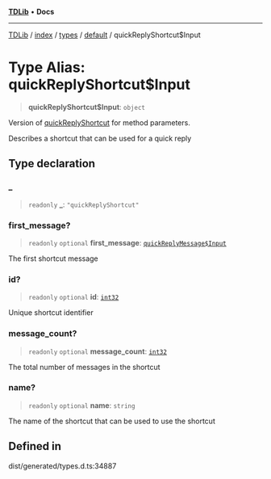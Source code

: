 [**TDLib**](../../../../../../README.md) • **Docs**

***

[TDLib](../../../../../../modules.md) / [index](../../../../../README.md) / [types](../../../README.md) / [default](../README.md) / quickReplyShortcut$Input

# Type Alias: quickReplyShortcut$Input

> **quickReplyShortcut$Input**: `object`

Version of [quickReplyShortcut](quickReplyShortcut.md) for method parameters.

Describes a shortcut that can be used for a quick reply

## Type declaration

### \_

> `readonly` **\_**: `"quickReplyShortcut"`

### first\_message?

> `readonly` `optional` **first\_message**: [`quickReplyMessage$Input`](quickReplyMessage$Input.md)

The first shortcut message

### id?

> `readonly` `optional` **id**: [`int32`](int32.md)

Unique shortcut identifier

### message\_count?

> `readonly` `optional` **message\_count**: [`int32`](int32.md)

The total number of messages in the shortcut

### name?

> `readonly` `optional` **name**: `string`

The name of the shortcut that can be used to use the shortcut

## Defined in

dist/generated/types.d.ts:34887
